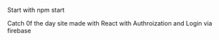 Start with npm start

Catch 0f the day site made with React
with Authroization and Login via firebase